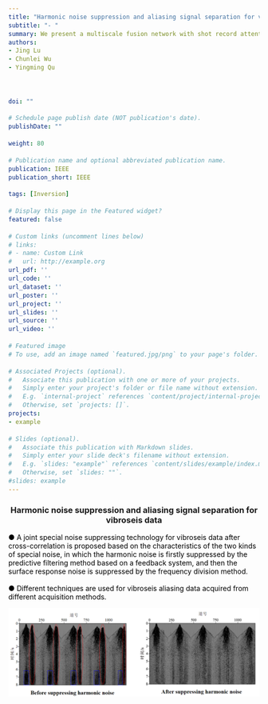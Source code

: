 ```yaml
---
title: "Harmonic noise suppression and aliasing signal separation for vibroseis data"
subtitle: "- "
summary: We present a multiscale fusion network with shot record attention (MFNSR) module, which can construct velocity models directly from the original seismic record. The proposed network can obtain fine-grained complete semantic information in the shot record by multilayer fusion operation. 
authors:
- Jing Lu
- Chunlei Wu
- Yingming Qu



doi: ""

# Schedule page publish date (NOT publication's date).
publishDate: ""

weight: 80

# Publication name and optional abbreviated publication name.
publication: IEEE
publication_short: IEEE 

tags: [Inversion]

# Display this page in the Featured widget?
featured: false

# Custom links (uncomment lines below)
# links:
# - name: Custom Link
#   url: http://example.org
url_pdf: ''
url_code: ''
url_dataset: ''
url_poster: ''
url_project: ''
url_slides: ''
url_source: ''
url_video: ''

# Featured image
# To use, add an image named `featured.jpg/png` to your page's folder. 

# Associated Projects (optional).
#   Associate this publication with one or more of your projects.
#   Simply enter your project's folder or file name without extension.
#   E.g. `internal-project` references `content/project/internal-project/index.md`.
#   Otherwise, set `projects: []`.
projects:
- example

# Slides (optional).
#   Associate this publication with Markdown slides.
#   Simply enter your slide deck's filename without extension.
#   E.g. `slides: "example"` references `content/slides/example/index.md`.
#   Otherwise, set `slides: ""`.
#slides: example
---
```


### <center>Harmonic noise suppression and aliasing signal separation for vibroseis data<center>

 <font color=black> ● A joint special noise suppressing technology for vibroseis data after cross-correlation is proposed based on the characteristics of the two kinds of special noise, in which the harmonic noise is firstly suppressed by the predictive filtering method based on a feedback system, and then the surface response noise is suppressed by the frequency division method.</font><br />    
 <font color=black> ● Different techniques are used for vibroseis aliasing data acquired from different acquisition methods.</font>


<div style="text-align: center;">
  <img src="./Harmonic noise suppression and aliasing signal separation for vibroseis data.assets/image.png" alt="Image Alt Text" style="max-width: 100%; height: auto;">
</div>


